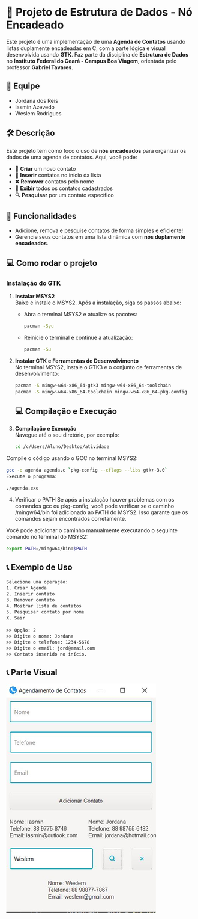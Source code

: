 # 📒 Projeto de Estrutura de Dados - Nó Encadeado

Este projeto é uma implementação de uma **Agenda de Contatos** usando listas duplamente encadeadas em C, com a parte lógica e visual desenvolvida usando **GTK**. Faz parte da disciplina de **Estrutura de Dados** no **Instituto Federal do Ceará - Campus Boa Viagem**, orientada pelo professor **Gabriel Tavares**.

## 👥 Equipe

- Jordana dos Reis
- Iasmin Azevedo
- Weslem Rodrigues

## 🛠️ Descrição

Este projeto tem como foco o uso de **nós encadeados** para organizar os dados de uma agenda de contatos. Aqui, você pode:

- 📇 **Criar** um novo contato
- 📝 **Inserir** contatos no início da lista
- ❌ **Remover** contatos pelo nome
- 📜 **Exibir** todos os contatos cadastrados
- 🔍 **Pesquisar** por um contato específico

## 🚀 Funcionalidades

- Adicione, remova e pesquise contatos de forma simples e eficiente!
- Gerencie seus contatos em uma lista dinâmica com **nós duplamente encadeados**.

## 💻 Como rodar o projeto

### Instalação do GTK

1. **Instalar MSYS2**  
   Baixe e instale o MSYS2. Após a instalação, siga os passos abaixo:

   - Abra o terminal MSYS2 e atualize os pacotes:
     ```bash
     pacman -Syu
     ```
   - Reinicie o terminal e continue a atualização:
     ```bash
     pacman -Su
     ```

2. **Instalar GTK e Ferramentas de Desenvolvimento**  
   No terminal MSYS2, instale o GTK3 e o conjunto de ferramentas de desenvolvimento:
   ```bash
   pacman -S mingw-w64-x86_64-gtk3 mingw-w64-x86_64-toolchain
   pacman -S mingw-w64-x86_64-toolchain mingw-w64-x86_64-pkg-config
   ```

   ## 💻 Compilação e Execução

3. **Compilação e Execução**  
   Navegue até o seu diretório, por exemplo:
   ```bash
   cd /c/Users/Aluno/Desktop/atividade
   ```

Compile o código usando o GCC no terminal MSYS2:

```bash
gcc -o agenda agenda.c `pkg-config --cflags --libs gtk+-3.0`
Execute o programa:
```

```bash
./agenda.exe
```

4. Verificar o PATH
Se após a instalação houver problemas com os comandos gcc ou pkg-config, você pode verificar se o caminho /mingw64/bin foi adicionado ao PATH do MSYS2. Isso garante que os comandos sejam encontrados corretamente.

Você pode adicionar o caminho manualmente executando o seguinte comando no terminal do MSYS2:

```bash
export PATH=/mingw64/bin:$PATH
```

## 📞 Exemplo de Uso

```plaintext
Selecione uma operação:
1. Criar Agenda
2. Inserir contato
3. Remover contato
4. Mostrar lista de contatos
5. Pesquisar contato por nome
X. Sair

>> Opção: 2
>> Digite o nome: Jordana
>> Digite o telefone: 1234-5678
>> Digite o email: jord@email.com
>> Contato inserido no início.
```

## 📞 Parte Visual
![Agenda](AgendaVisual.jpg)
